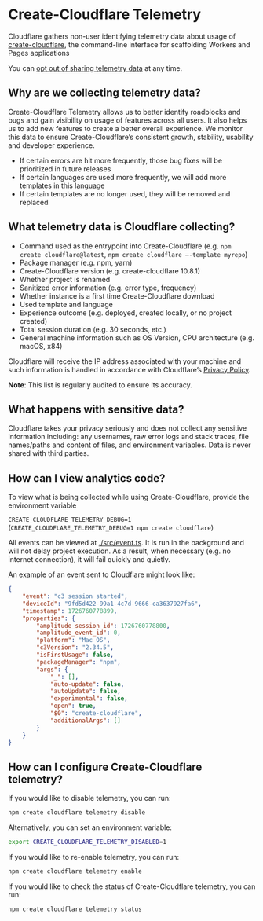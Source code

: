 # Create-Cloudflare Telemetry

Cloudflare gathers non-user identifying telemetry data about usage of [create-cloudflare](https://www.npmjs.com/package/create-cloudflare), the command-line interface for scaffolding Workers and Pages applications

You can [opt out of sharing telemetry data](#how-can-i-configure-create-cloudflare-telemetry) at any time.

## Why are we collecting telemetry data?

Create-Cloudflare Telemetry allows us to better identify roadblocks and bugs and gain visibility on usage of features across all users. It also helps us to add new features to create a better overall experience. We monitor this data to ensure Create-Cloudflare’s consistent growth, stability, usability and developer experience.

- If certain errors are hit more frequently, those bug fixes will be prioritized in future releases
- If certain languages are used more frequently, we will add more templates in this language
- If certain templates are no longer used, they will be removed and replaced

## What telemetry data is Cloudflare collecting?

- Command used as the entrypoint into Create-Cloudflare (e.g. `npm create cloudflare@latest`, `npm create cloudflare –-template myrepo`)
- Package manager (e.g. npm, yarn)
- Create-Cloudflare version (e.g. create-cloudflare 10.8.1)
- Whether project is renamed
- Sanitized error information (e.g. error type, frequency)
- Whether instance is a first time Create-Cloudflare download
- Used template and language
- Experience outcome (e.g. deployed, created locally, or no project created)
- Total session duration (e.g. 30 seconds, etc.)
- General machine information such as OS Version, CPU architecture (e.g. macOS, x84)

Cloudflare will receive the IP address associated with your machine and such information is handled in accordance with Cloudflare’s [Privacy Policy](https://www.cloudflare.com/privacypolicy/).

**Note**: This list is regularly audited to ensure its accuracy.

## What happens with sensitive data?

Cloudflare takes your privacy seriously and does not collect any sensitive information including: any usernames, raw error logs and stack traces, file names/paths and content of files, and environment variables. Data is never shared with third parties.

## How can I view analytics code?

To view what is being collected while using Create-Cloudflare, provide the environment variable

`CREATE_CLOUDFLARE_TELEMETRY_DEBUG=1` (`CREATE_CLOUDFLARE_TELEMETRY_DEBUG=1 npm create cloudflare`)

All events can be viewed at [./src/event.ts](./src/event.ts). It is run in the background and will not delay project execution. As a result, when necessary (e.g. no internet connection), it will fail quickly and quietly.

An example of an event sent to Cloudflare might look like:

```json
{
	"event": "c3 session started",
	"deviceId": "9fd5d422-99a1-4c7d-9666-ca3637927fa6",
	"timestamp": 1726760778899,
	"properties": {
		"amplitude_session_id": 1726760778800,
		"amplitude_event_id": 0,
		"platform": "Mac OS",
		"c3Version": "2.34.5",
		"isFirstUsage": false,
		"packageManager": "npm",
		"args": {
			"_": [],
			"auto-update": false,
			"autoUpdate": false,
			"experimental": false,
			"open": true,
			"$0": "create-cloudflare",
			"additionalArgs": []
		}
	}
}
```

## How can I configure Create-Cloudflare telemetry?

If you would like to disable telemetry, you can run:

```sh
npm create cloudflare telemetry disable
```

Alternatively, you can set an environment variable:

```sh
export CREATE_CLOUDFLARE_TELEMETRY_DISABLED=1
```

If you would like to re-enable telemetry, you can run:

```sh
npm create cloudflare telemetry enable
```

If you would like to check the status of Create-Cloudflare telemetry, you can run:

```sh
npm create cloudflare telemetry status
```
